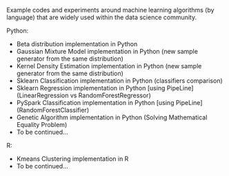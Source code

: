 Example codes and experiments around machine learning algorithms (by language) that are widely used within the data science community.

Python:
- Beta distribution implementation in Python 
- Gaussian Mixture Model implementation in Python (new sample generator from the same distribution)
- Kernel Density Estimation implementation in Python (new sample generator from the same distribution)
- Sklearn Classification implementation in Python (classifiers comparison)
- Sklearn Regression implementation in Python [using PipeLine] (LinearRegression vs RandomForestRegressor) 
- PySpark Classification implementation in Python [using PipeLine] (RandomForestClassifier)
- Genetic Algorithm implementation in Python (Solving Mathematical Equality Problem)
- To be continued...
 
R:
- Kmeans Clustering implementation in R
- To be continued...

